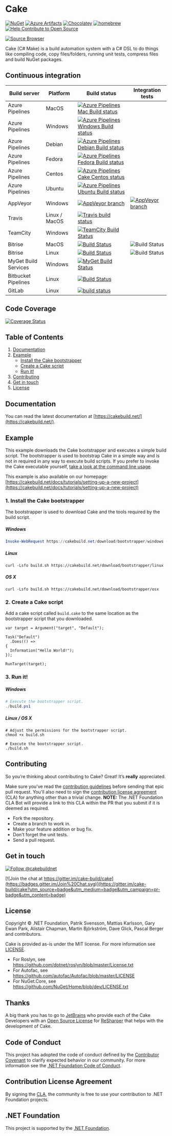 ﻿# Cake

[![NuGet](https://img.shields.io/nuget/v/Cake.svg)](https://www.nuget.org/packages/Cake) [![Azure Artifacts](https://azpkgsshield.azurevoodoo.net/cake-build/Cake/cake/cake)](https://dev.azure.com/cake-build/Cake/_packaging?_a=package&feed=cake&package=Cake&protocolType=NuGet) [![Chocolatey](https://img.shields.io/chocolatey/v/Cake.portable.svg)](https://chocolatey.org/packages/cake.portable)
[![homebrew](https://img.shields.io/homebrew/v/cake.svg)](http://braumeister.org/formula/cake)
[![Help Contribute to Open Source](https://www.codetriage.com/cake-build/cake/badges/users.svg)](https://www.codetriage.com/cake-build/cake)

[![Source Browser](https://img.shields.io/badge/Browse-Source-green.svg)](http://sourcebrowser.io/Browse/cake-build/cake)

Cake (C# Make) is a build automation system with a C# DSL to do things like compiling code, copy files/folders, running unit tests, compress files and build NuGet packages.

## Continuous integration

| Build server                | Platform      | Build status                                                                                                                                                        | Integration tests                                                                                                                                                   |
|-----------------------------|---------------|---------------------------------------------------------------------------------------------------------------------------------------------------------------------|---------------------------------------------------------------------------------------------------------------------------------------------------------------------|
| Azure Pipelines             | MacOS         | [![Azure Pipelines Mac Build status](https://dev.azure.com/cake-build/Cake/_apis/build/status/Azure%20Pipelines%20-%20Build%20Cake%20Mac?&branchName=develop)](https://dev.azure.com/cake-build/Cake/_build/latest?definitionId=4) | |
| Azure Pipelines             | Windows       | [![Azure Pipelines Windows Build status](https://dev.azure.com/cake-build/Cake/_apis/build/status/Azure%20Pipelines%20-%20Build%20Cake%20Windows?&branchName=develop)](https://dev.azure.com/cake-build/Cake/_build/latest?definitionId=1) | |
| Azure Pipelines             | Debian        | [![Azure Pipelines Debian Build status](https://dev.azure.com/cake-build/Cake/_apis/build/status/Azure%20Pipelines%20-%20Build%20Cake%20Debian%20Stretch?&branchName=develop)](https://dev.azure.com/cake-build/Cake/_build/latest?definitionId=7) | |
| Azure Pipelines             | Fedora        | [![Azure Pipelines Fedora Build status](https://dev.azure.com/cake-build/Cake/_apis/build/status/Azure%20Pipelines%20-%20Build%20Cake%20Fedora%2028?&branchName=develop)](https://dev.azure.com/cake-build/Cake/_build/latest?definitionId=6) | |
| Azure Pipelines             | Centos        | [![Azure Pipelines Cake Centos status](https://dev.azure.com/cake-build/Cake/_apis/build/status/Azure%20Pipelines%20-%20Build%20Cake%20Centos%207?&branchName=develop)](https://dev.azure.com/cake-build/Cake/_build/latest?definitionId=5) | |
| Azure Pipelines             | Ubuntu        | [![Azure Pipelines Ubuntu Build status](https://dev.azure.com/cake-build/Cake/_apis/build/status/Azure%20Pipelines%20-%20Build%20Cake%20Ubuntu?&branchName=develop)](https://dev.azure.com/cake-build/Cake/_build/latest?definitionId=3) | |
| AppVeyor                    | Windows       | [![AppVeyor branch](https://img.shields.io/appveyor/ci/cakebuild/cake/develop.svg)](https://ci.appveyor.com/project/cakebuild/cake/branch/develop)                  | [![AppVeyor branch](https://img.shields.io/appveyor/ci/cakebuild/cake-eijwj/develop.svg)](https://ci.appveyor.com/project/cakebuild/cake-eijwj)  |
| Travis                      | Linux / MacOS | [![Travis build status](https://travis-ci.org/cake-build/cake.svg?branch=develop)](https://travis-ci.org/cake-build/cake)                                           |                                                                                                                                                                     |
| TeamCity                    | Windows       | [![TeamCity Build Status](http://img.shields.io/teamcity/codebetter/Cake_CakeMaster.svg)](http://teamcity.codebetter.com/viewType.html?buildTypeId=Cake_CakeMaster) |                                                                                                                                                                     |
| Bitrise                     | MacOS         | [![Build Status](https://app.bitrise.io/app/42eaef77e8db4a5c/status.svg?token=EDjHGK5njNJ-MrhSbvKM1w&branch=develop)](https://app.bitrise.io/app/42eaef77e8db4a5c)  | ![Build Status](https://app.bitrise.io/app/804b431c1f27e0a0/status.svg?token=qKosHEaJAJEqzZcq4s5WRg&branch=develop)                                                        |
| Bitrise                     | Linux         | [![Build Status](https://app.bitrise.io/app/ea0c6b3c61eb1e79/status.svg?token=KJqOWXllYXz3WYqcB861Uw&branch=develop)](https://app.bitrise.io/app/ea0c6b3c61eb1e79)  | ![Build Status](https://app.bitrise.io/app/5a406f34f22113c6/status.svg?token=TQPbsmA9yP-iJOhzunIP4w&branch=develop)                                                        |
| MyGet Build Services        | Windows       | [![MyGet Build Status](https://www.myget.org/BuildSource/Badge/cake-myget-build-service?identifier=53513546-050e-45de-9500-f161c99df6e2)](https://www.myget.org/)   |  &nbsp;                                                                                                                                                             |
| Bitbucket Pipelines         | Linux         | [![Build Status](https://cakebitbucketpipelinesshield.azurewebsites.net/status/cakebuild/cake-integration-tests/develop)](https://cakebitbucketpipelinesshield.azurewebsites.net/url/cakebuild/cake-integration-tests/develop) |  |
| GitLab                      | Linux      | [![build status](https://gitlab.com/cake-build/cake/badges/develop/build.svg)](https://gitlab.com/cake-build/cake/builds) |  &nbsp;                                                                                                                                                             |

## Code Coverage

[![Coverage Status](https://coveralls.io/repos/github/cake-build/cake/badge.svg?branch=develop)](https://coveralls.io/github/cake-build/cake?branch=develop)

## Table of Contents

1. [Documentation](https://github.com/cake-build/cake#documentation)
2. [Example](https://github.com/cake-build/cake#example)
    - [Install the Cake bootstrapper](https://github.com/cake-build/cake#1-install-the-cake-bootstrapper)
    - [Create a Cake script](https://github.com/cake-build/cake#2-create-a-cake-script)
    - [Run it!](https://github.com/cake-build/cake#3-run-it)
3. [Contributing](https://github.com/cake-build/cake#contributing)
4. [Get in touch](https://github.com/cake-build/cake#get-in-touch)
5. [License](https://github.com/cake-build/cake#license)

## Documentation

You can read the latest documentation at [https://cakebuild.net/](https://cakebuild.net/).

## Example

This example downloads the Cake bootstrapper and executes a simple build script.
The bootstrapper is used to bootstrap Cake in a simple way and is not in
required in any way to execute build scripts. If you prefer to invoke the Cake
executable yourself, [take a look at the command line usage](https://cakebuild.net/docs/cli/usage).

This example is also available on our homepage:
[https://cakebuild.net/docs/tutorials/setting-up-a-new-project](https://cakebuild.net/docs/tutorials/setting-up-a-new-project)

### 1. Install the Cake bootstrapper

The bootstrapper is used to download Cake and the tools required by the
build script.

##### Windows

```powershell
Invoke-WebRequest https://cakebuild.net/download/bootstrapper/windows -OutFile build.ps1
```

##### Linux

```console
curl -Lsfo build.sh https://cakebuild.net/download/bootstrapper/linux
```

##### OS X

```console
curl -Lsfo build.sh https://cakebuild.net/download/bootstrapper/osx
```

### 2. Create a Cake script

Add a cake script called `build.cake` to the same location as the
bootstrapper script that you downloaded.

```cake
var target = Argument("target", "Default");

Task("Default")
  .Does(() =>
{
  Information("Hello World!");
});

RunTarget(target);
```

### 3. Run it!

##### Windows

```powershell
# Execute the bootstrapper script.
./build.ps1
```

##### Linux / OS X

```console
# Adjust the permissions for the bootstrapper script.
chmod +x build.sh

# Execute the bootstrapper script.
./build.sh
```

## Contributing

So you’re thinking about contributing to Cake? Great! It’s **really** appreciated.

Make sure you've read the [contribution guidelines](https://cakebuild.net/docs/contributing/contribution-guidelines) before sending that epic pull request. You'll also need to sign the [contribution license agreement](https://cla.dotnetfoundation.org/cake-build/cake) (CLA) for anything other than a trivial change.  **NOTE:** The .NET Foundation CLA Bot will provide a link to this CLA within the PR that you submit if it is deemed as required.

* Fork the repository.
* Create a branch to work in.
* Make your feature addition or bug fix.
* Don't forget the unit tests.
* Send a pull request.

## Get in touch

[![Follow @cakebuildnet](https://img.shields.io/badge/Twitter-Follow%20%40cakebuildnet-blue.svg)](https://twitter.com/intent/follow?screen_name=cakebuildnet)

[![Join the chat at https://gitter.im/cake-build/cake](https://badges.gitter.im/Join%20Chat.svg)](https://gitter.im/cake-build/cake?utm_source=badge&utm_medium=badge&utm_campaign=pr-badge&utm_content=badge)

## License

Copyright © .NET Foundation, Patrik Svensson, Mattias Karlsson, Gary Ewan Park, Alistair Chapman, Martin Björkström, Dave Glick, Pascal Berger and contributors.

Cake is provided as-is under the MIT license. For more information see [LICENSE](https://github.com/cake-build/cake/blob/develop/LICENSE).

* For Roslyn, see https://github.com/dotnet/roslyn/blob/master/License.txt
* For Autofac, see https://github.com/autofac/Autofac/blob/master/LICENSE
* For NuGet.Core, see https://github.com/NuGet/Home/blob/dev/LICENSE.txt

## Thanks

A big thank you has to go to [JetBrains](https://www.jetbrains.com) who provide each of the Cake Developers with an [Open Source License](https://www.jetbrains.com/support/community/#section=open-source) for [ReSharper](https://www.jetbrains.com/resharper/) that helps with the development of Cake.

## Code of Conduct

This project has adopted the code of conduct defined by the [Contributor Covenant](http://contributor-covenant.org/)
to clarify expected behavior in our community.
For more information see the [.NET Foundation Code of Conduct](http://www.dotnetfoundation.org/code-of-conduct).

## Contribution License Agreement

By signing the [CLA](https://cla.dotnetfoundation.org/cake-build/cake), the community is free to use your contribution to .NET Foundation projects.

## .NET Foundation

This project is supported by the [.NET Foundation](http://www.dotnetfoundation.org).
